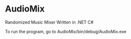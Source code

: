 # AudioMix
Randomized Music Mixer
Written in .NET C#

To run the program, go to AudioMix/bin/debug/AudioMix.exe
